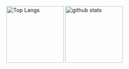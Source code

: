 
<p align="left">
  <img alt="Top Langs" height="150px" src="https://github-readme-stats.vercel.app/api?username=kyoppy-1229&count_private=true&show_icons=true" />
  <img alt="github stats" height="150px" src="https://github-readme-stats.vercel.app/api/top-langs/?username=kyoppy-1229&count_private=true&show_icons=true&layout=compact" />
</p>
